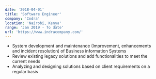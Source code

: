 ```yaml
---
date: '2018-04-01'
title: 'Software Engineer'
company: 'Indra'
location: 'Nairobi, Kenya'
range: 'Jan 2019 - To date'
url: 'https://www.indracompany.com/'
---
```


- System development and maintenance (Improvement, enhancements and incident resolution) of Business information Systems
- Review existing legacy solutions and add functionalities to meet the current needs
- Analyzing and designing solutions based on client requirements on a regular basis
